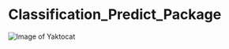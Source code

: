 # Classification_Predict_Package
![Image of Yaktocat](https://3rvxro1qhiaouxf3h3et9bah-wpengine.netdna-ssl.com/wp-content/uploads/2018/11/14514564_web1_181122-CVR-M-maxresdefault.jpg)
